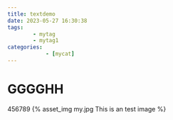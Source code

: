 ```yaml
---
title: textdemo
date: 2023-05-27 16:30:38
tags:
        - mytag
        - mytag1
categories:
            - [mycat] 
---
```

# GGGGHH
456789
{% asset_img my.jpg This is an test image %}
